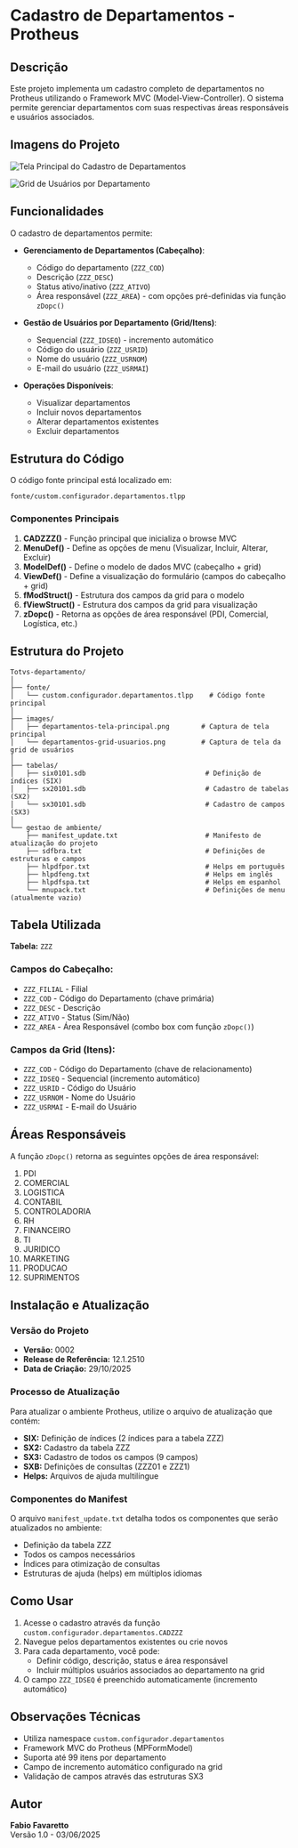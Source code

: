 # Cadastro de Departamentos - Protheus

## Descrição

Este projeto implementa um cadastro completo de departamentos no Protheus utilizando o Framework MVC (Model-View-Controller). O sistema permite gerenciar departamentos com suas respectivas áreas responsáveis e usuários associados.

## Imagens do Projeto

![Tela Principal do Cadastro de Departamentos](images/departamentos-tela-principal.png)

![Grid de Usuários por Departamento](images/departamentos-grid-usuarios.png)

## Funcionalidades

O cadastro de departamentos permite:

- **Gerenciamento de Departamentos (Cabeçalho)**:
  - Código do departamento (`ZZZ_COD`)
  - Descrição (`ZZZ_DESC`)
  - Status ativo/inativo (`ZZZ_ATIVO`)
  - Área responsável (`ZZZ_AREA`) - com opções pré-definidas via função `zDopc()`

- **Gestão de Usuários por Departamento (Grid/Itens)**:
  - Sequencial (`ZZZ_IDSEQ`) - incremento automático
  - Código do usuário (`ZZZ_USRID`)
  - Nome do usuário (`ZZZ_USRNOM`)
  - E-mail do usuário (`ZZZ_USRMAI`)

- **Operações Disponíveis**:
  - Visualizar departamentos
  - Incluir novos departamentos
  - Alterar departamentos existentes
  - Excluir departamentos

## Estrutura do Código

O código fonte principal está localizado em:

```
fonte/custom.configurador.departamentos.tlpp
```

### Componentes Principais

1. **CADZZZ()** - Função principal que inicializa o browse MVC
2. **MenuDef()** - Define as opções de menu (Visualizar, Incluir, Alterar, Excluir)
3. **ModelDef()** - Define o modelo de dados MVC (cabeçalho + grid)
4. **ViewDef()** - Define a visualização do formulário (campos do cabeçalho + grid)
5. **fModStruct()** - Estrutura dos campos da grid para o modelo
6. **fViewStruct()** - Estrutura dos campos da grid para visualização
7. **zDopc()** - Retorna as opções de área responsável (PDI, Comercial, Logística, etc.)

## Estrutura do Projeto

```
Totvs-departamento/
│
├── fonte/
│   └── custom.configurador.departamentos.tlpp    # Código fonte principal
│
├── images/
│   ├── departamentos-tela-principal.png        # Captura de tela principal
│   └── departamentos-grid-usuarios.png         # Captura de tela da grid de usuários
│
├── tabelas/
│   ├── six0101.sdb                              # Definição de índices (SIX)
│   ├── sx20101.sdb                              # Cadastro de tabelas (SX2)
│   └── sx30101.sdb                              # Cadastro de campos (SX3)
│
└── gestao de ambiente/
    ├── manifest_update.txt                      # Manifesto de atualização do projeto
    ├── sdfbra.txt                               # Definições de estruturas e campos
    ├── hlpdfpor.txt                             # Helps em português
    ├── hlpdfeng.txt                             # Helps em inglês
    ├── hlpdfspa.txt                             # Helps em espanhol
    └── mnupack.txt                              # Definições de menu (atualmente vazio)
```

## Tabela Utilizada

**Tabela:** `ZZZ`

### Campos do Cabeçalho:
- `ZZZ_FILIAL` - Filial
- `ZZZ_COD` - Código do Departamento (chave primária)
- `ZZZ_DESC` - Descrição
- `ZZZ_ATIVO` - Status (Sim/Não)
- `ZZZ_AREA` - Área Responsável (combo box com função `zDopc()`)

### Campos da Grid (Itens):
- `ZZZ_COD` - Código do Departamento (chave de relacionamento)
- `ZZZ_IDSEQ` - Sequencial (incremento automático)
- `ZZZ_USRID` - Código do Usuário
- `ZZZ_USRNOM` - Nome do Usuário
- `ZZZ_USRMAI` - E-mail do Usuário

## Áreas Responsáveis

A função `zDopc()` retorna as seguintes opções de área responsável:

1. PDI
2. COMERCIAL
3. LOGISTICA
4. CONTABIL
5. CONTROLADORIA
6. RH
7. FINANCEIRO
8. TI
9. JURIDICO
10. MARKETING
11. PRODUCAO
12. SUPRIMENTOS

## Instalação e Atualização

### Versão do Projeto
- **Versão:** 0002
- **Release de Referência:** 12.1.2510
- **Data de Criação:** 29/10/2025

### Processo de Atualização

Para atualizar o ambiente Protheus, utilize o arquivo de atualização que contém:

- **SIX:** Definição de índices (2 índices para a tabela ZZZ)
- **SX2:** Cadastro da tabela ZZZ
- **SX3:** Cadastro de todos os campos (9 campos)
- **SXB:** Definições de consultas (ZZZ01 e ZZZ1)
- **Helps:** Arquivos de ajuda multilíngue

### Componentes do Manifest

O arquivo `manifest_update.txt` detalha todos os componentes que serão atualizados no ambiente:

- Definição da tabela ZZZ
- Todos os campos necessários
- Índices para otimização de consultas
- Estruturas de ajuda (helps) em múltiplos idiomas

## Como Usar

1. Acesse o cadastro através da função `custom.configurador.departamentos.CADZZZ`
2. Navegue pelos departamentos existentes ou crie novos
3. Para cada departamento, você pode:
   - Definir código, descrição, status e área responsável
   - Incluir múltiplos usuários associados ao departamento na grid
4. O campo `ZZZ_IDSEQ` é preenchido automaticamente (incremento automático)

## Observações Técnicas

- Utiliza namespace `custom.configurador.departamentos`
- Framework MVC do Protheus (MPFormModel)
- Suporta até 99 itens por departamento
- Campo de incremento automático configurado na grid
- Validação de campos através das estruturas SX3

## Autor

**Fabio Favaretto**  
Versão 1.0 - 03/06/2025
